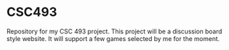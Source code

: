 # CSC493
Repository for my CSC 493 project. This project will be a discussion board style website. It will support a few games selected by me for the moment. 
